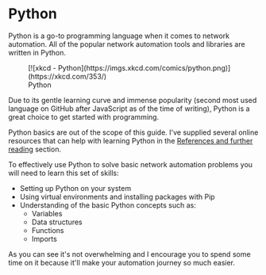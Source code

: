 # Python

Python is a go-to programming language when it comes to network automation. All of the popular network automation tools and libraries are written in Python.

<figure markdown>
  [![xkcd - Python](https://imgs.xkcd.com/comics/python.png)](https://xkcd.com/353/)
  <figcaption>Python</figcaption>
</figure>

Due to its gentle learning curve and immense popularity (second most used language on GitHub after JavaScript as of the time of writing), Python is a great choice to get started with programming.

Python basics are out of the scope of this guide. I've supplied several online resources that can help with learning Python in the [References and further reading](#references-and-further-reading) section.

To effectively use Python to solve basic network automation problems you will need to learn this set of skills:

* Setting up Python on your system
* Using virtual environments and installing packages with Pip
* Understanding of the basic Python concepts such as:
  * Variables
  * Data structures
  * Functions
  * Imports

As you can see it's not overwhelming and I encourage you to spend some time on it because it'll make your automation journey so much easier.